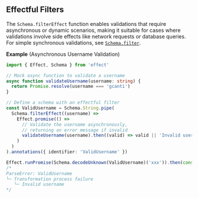 ## Effectful Filters

The `Schema.filterEffect` function enables validations that require asynchronous or dynamic scenarios, making it suitable for cases where validations involve side effects like network requests or database queries. For simple synchronous validations, see [`Schema.filter`](/docs/schema/filters/#declaring-filters).

**Example** (Asynchronous Username Validation)

```ts twoslash
import { Effect, Schema } from 'effect'

// Mock async function to validate a username
async function validateUsername(username: string) {
  return Promise.resolve(username === 'gcanti')
}

// Define a schema with an effectful filter
const ValidUsername = Schema.String.pipe(
  Schema.filterEffect((username) =>
    Effect.promise(() =>
      // Validate the username asynchronously,
      // returning an error message if invalid
      validateUsername(username).then((valid) => valid || 'Invalid username')
    )
  )
).annotations({ identifier: 'ValidUsername' })

Effect.runPromise(Schema.decodeUnknown(ValidUsername)('xxx')).then(console.log)
/*
ParseError: ValidUsername
└─ Transformation process failure
   └─ Invalid username
*/
```
